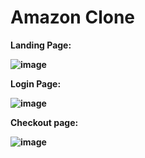 <h1> Amazon Clone </h1>

<b> Landing Page: <b/>

![image](https://user-images.githubusercontent.com/47012647/158071006-8d599e5e-2dbb-420b-966c-2cd7704ed771.png)

<b> Login Page: <b/>
    
![image](https://user-images.githubusercontent.com/47012647/158321092-3e3d96fb-45fb-4500-9584-1ce263d249c2.png)
    
<b> Checkout page: <b/>    
    
![image](https://user-images.githubusercontent.com/47012647/159440184-24fb8bab-acea-4f8b-8721-f10d01ddd846.png)
    
